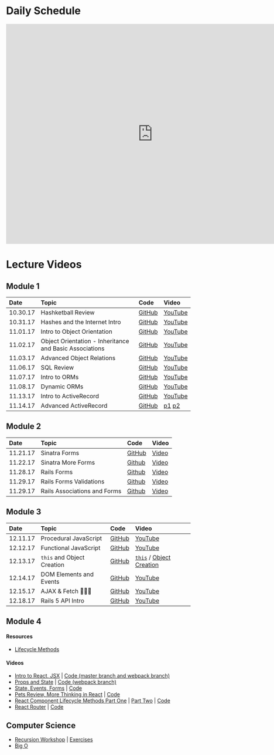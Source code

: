 # Daily Schedule

<iframe src="https://calendar.google.com/calendar/embed?showTitle=0&amp;showDate=0&amp;showPrint=0&amp;showTabs=0&amp;showCalendars=0&amp;showTz=0&amp;mode=WEEK&amp;height=600&amp;wkst=1&amp;bgcolor=%23FFFFFF&amp;src=flatironschool.com_pp1m6pli1fohlls1v3elke0moc%40group.calendar.google.com&amp;color=%23B1440E&amp;ctz=America%2FNew_York" style="border-width:0" width="800" height="600" frameborder="0" scrolling="no"></iframe>

<h1>Lecture Videos</h1>

## Module 1
|Date|Topic|Code|Video|
|:--|:--|:--|:--|
|10.30.17|Hashketball Review|[GitHub](https://github.com/learn-co-students/web-103017/tree/master/01_hashketball_review)|[YouTube](https://youtu.be/6X_as5yvRWc)|
|10.31.17|Hashes and the Internet Intro|[GitHub](https://github.com/learn-co-students/web-103017/tree/master/02_hashes_and_the_internet)|[YouTube](https://youtu.be/jRCvgiH3-7I)|
|11.01.17|Intro to Object Orientation|[GitHub](https://github.com/learn-co-students/web-103017/tree/master/03_intro_to_oo)|[YouTube](https://youtu.be/6DTL0ITOQjs)|
|11.02.17|Object Orientation - Inheritance and Basic Associations|[GitHub](https://github.com/learn-co-students/web-103017/tree/master/04_intro_object_relations)|[YouTube](https://youtu.be/6h7y6DyCxJU)|
|11.03.17|Advanced Object Relations|[GitHub](https://github.com/learn-co-students/web-103017/tree/master/05_advanced_object_relations)|[YouTube](https://youtu.be/7WW_Hdhnqoc)|
|11.06.17|SQL Review|[GitHub](https://github.com/learn-co-students/web-103017/tree/master/06_sql_review)|[YouTube](https://youtu.be/aDA-yRmYorI)|
|11.07.17|Intro to ORMs|[GitHub](https://github.com/learn-co-students/web-103017/tree/master/07_intro_to_orms)|[YouTube](https://youtu.be/LsRmk6OK-QU)|
|11.08.17|Dynamic ORMs|[GitHub](https://github.com/learn-co-students/web-103017/tree/master/08_dynamic_orms)|[YouTube](https://youtu.be/ANV1Ghh7dDA)|
|11.13.17|Intro to ActiveRecord|[GitHub](https://github.com/learn-co-students/web-103017/tree/master/09_active_record)|[YouTube](https://youtu.be/ak58iW4S330)|
|11.14.17|Advanced ActiveRecord|[GitHub](https://github.com/learn-co-students/web-103017/tree/master/10_advanced_active_record)|[p1](https://youtu.be/2nGp9i6FPBA) [p2](https://youtu.be/RYYdlXabIdY)|



## Module 2
|Date|Topic|Code|Video|
|:--|:--|:--|:--|
|11.21.17|Sinatra Forms|[GitHub](https://github.com/learn-co-students/web-103017/tree/master/12_sinatra_mvc)|[Video](https://youtu.be/EgGRanUjMkU)
|11.22.17|Sinatra More Forms |[Github](https://github.com/learn-co-students/web-103017/tree/form-nested/12_sinatra_mvc)|[Video](https://youtu.be/eVy6lYDl2Fc)
|11.28.17|Rails Forms |[Github](https://github.com/learn-co-students/web-103017/tree/master/13_rails_forms/lastfm-clone)|[Video](https://youtu.be/8ehtBhXZ8VI)
|11.29.17| Rails Forms Validations | [Github](https://github.com/learn-co-students/web-103017/tree/master/13_rails_forms/docoffice) | [Video](https://youtu.be/73fjjOpH6uM)
|11.29.17| Rails Associations and Forms | [Github](https://github.com/learn-co-students/web-103017/tree/master/13_rails_forms/docoffice) | [Video](https://youtu.be/H6MZybvC9FM)

## Module 3
|Date|Topic|Code|Video|
|:--|:--|:--|:--|
|12.11.17|Procedural JavaScript|[GitHub](https://github.com/learn-co-students/web-103017/tree/master/17_procedural_javascript)|[YouTube](https://youtu.be/-GN1dPbsvrQ)|
|12.12.17|Functional JavaScript|[GitHub](https://github.com/learn-co-students/web-103017/tree/master/18_functional_javascript)|[YouTube](https://youtu.be/aBmMx5sIHwI)|
|12.13.17|`this` and Object Creation|[GitHub](https://github.com/learn-co-students/web-103017/tree/master/19_this_object_creation)|[`this`](https://youtu.be/-iJ5uzh0Ums) / [Object Creation](https://youtu.be/Gl53csJRjG0)|
|12.14.17|DOM Elements and Events|[GitHub](https://github.com/learn-co-students/web-103017/tree/master/20_document_object_model)|[YouTube](https://youtu.be/kUeDrSjD7kg)|
|12.15.17|AJAX & Fetch 💁🏼‍♂️|[GitHub](https://github.com/learn-co-students/web-103017/tree/master/21_ajax)|[YouTube](https://youtu.be/OfWU9YSLpII)|
|12.18.17|Rails 5 API Intro|[GitHub](https://github.com/learn-co-students/web-103017/tree/master/22_rails_5_api_intro)|[YouTube](https://youtu.be/_rcIN0N21X4)|

## Module 4

#### Resources
* [Lifecycle Methods](https://gist.github.com/alexgriff/1b5850cac9a1d565f0cb66a941505b99)

#### Videos
* [Intro to React, JSX](https://www.youtube.com/watch?v=qkY8uccv7CU&feature=youtu.be) | [Code (master branch and webpack branch)](https://github.com/learn-co-curriculum/react-starter-103017)
* [Props and State](http://youtu.be/Sjla00Wrj20) | [Code (webpack branch)](https://github.com/learn-co-curriculum/react-starter-103017)
* [State, Events, Forms](http://youtu.be/qIXCRdfSXfI) | [Code](https://github.com/learn-co-students/web-103017/tree/master/26_state_and_events/state-and-events-practice)
* [Pets Review, More Thinking in React](http://youtu.be/h3tIZHASUH4) | [Code](https://github.com/learn-co-students/web-103017/tree/master/27_more_thinking_in_react)
* [React Component Lifecycle Methods Part One](https://youtu.be/3EbAstDUsSY) | [Part Two](https://youtu.be/BREgcplqOjw) | [Code](https://github.com/learn-co-students/web-103017/tree/master/28_react_component_lifecycle_methods)
* [React Router](https://youtu.be/HwWVHKoA1bM) | [Code](https://github.com/learn-co-students/web-103017/tree/router)

## Computer Science
* [Recursion Workshop](http://youtu.be/9LLMnoP0SAU) | [Exercises](https://github.com/alexgriff/wdf_recursion_exercises)
* [Big O](http://youtu.be/9SDwnL1SVfk)
